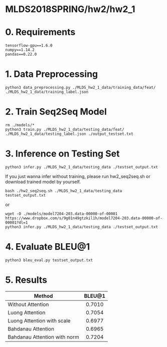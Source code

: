 # MLDS2018SPRING/hw2/hw2_1
# 0. Requirements
```
tensorflow-gpu==1.6.0
numpy==1.14.2
pandas==0.22.0
```
# 1. Data Preprocessing
```
python3 data_preprocessing.py ./MLDS_hw2_1_data/training_data/feat/ ./MLDS_hw2_1_data/training_label.json
```
# 2. Train Seq2Seq Model
```
rm ./models/*
python3 train.py ./MLDS_hw2_1_data/testing_data/feat/ ./MLDS_hw2_1_data/testing_label.json ./output_testset.txt
```
# 3. Inference on Testing Set
```
python3 infer.py ./MLDS_hw2_1_data/testing_data ./testset_output.txt
```
If you just wanna infer without training, please run hw2_seq2seq.sh or download trained model by yourself.
```
bash ./hw2_seq2seq.sh ./MLDS_hw2_1_data/testing_data testset_output.txt
```
or
```
wget -O ./models/model7204-203.data-00000-of-00001 https://www.dropbox.com/s/9g01n49gtzkil1h/model7204-203.data-00000-of-00001?dl=1 
python3 infer.py ./MLDS_hw2_1_data/testing_data ./testset_output.txt
```
# 4. Evaluate BLEU@1
```
python3 bleu_eval.py testset_output.txt
```
# 5. Results
| Method                       | BLEU@1   |
| ---------------------------- |:--------:|
| Without Attention            | 0.7010   |
| Luong Attention              | 0.7054   |
| Luong Attention with scale   | 0.6977   |
| Bahdanau Attention           | 0.6965   |
| Bahdanau Attention with norm | 0.7204   |
